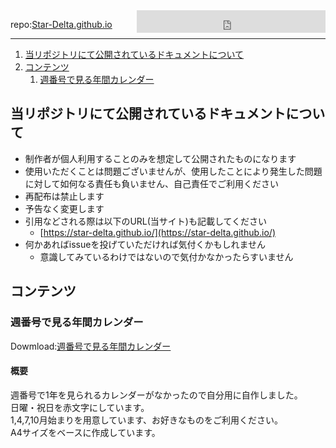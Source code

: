 <iframe src="https://free.timeanddate.com/clock/i9kp98ax/n248/tljp9/fs22/tct/pct/fti/bo2/tt0/tw0/tm1/td2/th1/tb2" frameborder="0" width="302" height="36" allowtransparency="true" style="float:right;"></iframe>

repo:[Star-Delta.github.io](https://github.com/Star-Delta/Star-Delta.github.io)

----
1. [当リポジトリにて公開されているドキュメントについて](#当リポジトリにて公開されているドキュメントについて)
2. [コンテンツ](#コンテンツ)
   1. [週番号で見る年間カレンダー](#週番号で見る年間カレンダー)

## 当リポジトリにて公開されているドキュメントについて
* 制作者が個人利用することのみを想定して公開されたものになります
* 使用いただくことは問題ございませんが、使用したことにより発生した問題に対して如何なる責任も負いません、自己責任でご利用ください
* 再配布は禁止します
* 予告なく変更します
* 引用などされる際は以下のURL(当サイト)も記載してください
  * [https://star-delta.github.io/](https://star-delta.github.io/)
* 何かあればissueを投げていただければ気付くかもしれません
  * 意識してみているわけではないので気付かなかったらすいません

## コンテンツ
### 週番号で見る年間カレンダー
Dowmload:[週番号で見る年間カレンダー](https://github.com/Star-Delta/Star-Delta.github.io/tree/main/AnnualCalendar)

#### 概要
週番号で1年を見られるカレンダーがなかったので自分用に自作しました。  
日曜・祝日を赤文字にしています。  
1,4,7,10月始まりを用意しています、お好きなものをご利用ください。  
A4サイズをベースに作成しています。  
